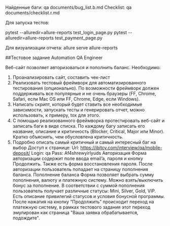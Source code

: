 Найденные баги: qa documents/bug_list.b.md
Checklist: qa documents/checklist.r.md

Для запуска тестов:

pytest --alluredir=allure-reports test_login_page.py
pytest --alluredir=allure-reports test_payment_page.py

Для визуализации отчета: allure serve allure-reports






##Тестовое задание Automation QA Engineer


Веб-сайт позволяет авторизоваться и пополнить баланс. Необходимо:
1. Проанализировать сайт, составить чек-лист
2. Реализовать тестовый фреймворк для автоматизированного тестирования
    (опционально). По возможности фреймворк должен поддерживать все популярные
   и не очень браузеры (FF, Chrome, Safari, если Mac OS или FF, Chrome, Edge, если
   Windows).
3. Написать скрипт, который будет ставить все необходимые зависимости, запускать
   тесты и генерировать отчет, можно использовать, к примеру, tox для этого.
4. С помощью реализованного фреймворка протестировать веб-сайт и записать баги
   в виде списка. По каждому багу записать его название, описание и критичность
   (Blocker, Critical, Major или Minor). Кратко объяснить, чем обусловлена критичность.
5. Подробно описать самый критичный и самый интересный баг на выбор
   Доступ к странице:
   Url: https://ibitcy.com/interview/qa/mobile-deposit/
   Login: qa
   Pass: Af4shrewyirlyuds
   Авторизация
   Форма авторизации содержит поле ввода email’a, пароля и кнопку Продолжить. Также
   есть форма восстановления пароля. После авторизации пользователь попадает на
   страницу пополнения баланса.
   Пополнение баланса
   Форма позволяет выбрать сумму пополнения, валюту и платежную систему. Можно
   взять/выключить бонус за пополнение. В соответствии с суммой пополнения пользователь
   получает различные статусы: Mini, Silver, Gold, VIP. Есть описание привилегий статусов и
   условия бонусной программы. После нажатия на кнопку “Продолжить” происходит переход
   на платежную систему, в рамках тестового задания этот переход эмулирован как страница
   "Ваша заявка обрабатывается, подождите".